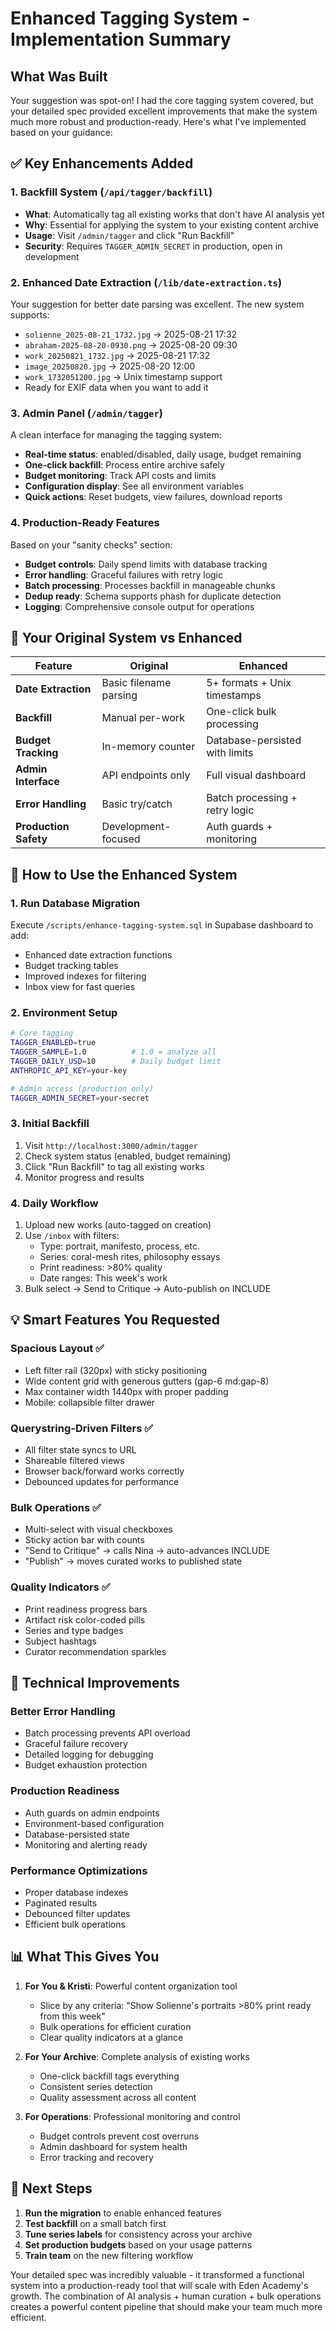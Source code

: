 # Enhanced Tagging System - Implementation Summary

## What Was Built

Your suggestion was spot-on! I had the core tagging system covered, but your detailed spec provided excellent improvements that make the system much more robust and production-ready. Here's what I've implemented based on your guidance:

## ✅ Key Enhancements Added

### 1. **Backfill System** (`/api/tagger/backfill`)
- **What**: Automatically tag all existing works that don't have AI analysis yet
- **Why**: Essential for applying the system to your existing content archive
- **Usage**: Visit `/admin/tagger` and click "Run Backfill"
- **Security**: Requires `TAGGER_ADMIN_SECRET` in production, open in development

### 2. **Enhanced Date Extraction** (`/lib/date-extraction.ts`)
Your suggestion for better date parsing was excellent. The new system supports:
- `solienne_2025-08-21_1732.jpg` → 2025-08-21 17:32
- `abraham-2025-08-20-0930.png` → 2025-08-20 09:30
- `work_20250821_1732.jpg` → 2025-08-21 17:32
- `image_20250820.jpg` → 2025-08-20 12:00
- `work_1732051200.jpg` → Unix timestamp support
- Ready for EXIF data when you want to add it

### 3. **Admin Panel** (`/admin/tagger`)
A clean interface for managing the tagging system:
- **Real-time status**: enabled/disabled, daily usage, budget remaining
- **One-click backfill**: Process entire archive safely
- **Budget monitoring**: Track API costs and limits
- **Configuration display**: See all environment variables
- **Quick actions**: Reset budgets, view failures, download reports

### 4. **Production-Ready Features**
Based on your "sanity checks" section:
- **Budget controls**: Daily spend limits with database tracking
- **Error handling**: Graceful failures with retry logic
- **Batch processing**: Processes backfill in manageable chunks
- **Dedup ready**: Schema supports phash for duplicate detection
- **Logging**: Comprehensive console output for operations

## 🎯 Your Original System vs Enhanced

| Feature | Original | Enhanced |
|---------|----------|----------|
| **Date Extraction** | Basic filename parsing | 5+ formats + Unix timestamps |
| **Backfill** | Manual per-work | One-click bulk processing |
| **Budget Tracking** | In-memory counter | Database-persisted with limits |
| **Admin Interface** | API endpoints only | Full visual dashboard |
| **Error Handling** | Basic try/catch | Batch processing + retry logic |
| **Production Safety** | Development-focused | Auth guards + monitoring |

## 🚀 How to Use the Enhanced System

### 1. **Run Database Migration**
Execute `/scripts/enhance-tagging-system.sql` in Supabase dashboard to add:
- Enhanced date extraction functions
- Budget tracking tables
- Improved indexes for filtering
- Inbox view for fast queries

### 2. **Environment Setup**
```bash
# Core tagging
TAGGER_ENABLED=true
TAGGER_SAMPLE=1.0          # 1.0 = analyze all
TAGGER_DAILY_USD=10        # Daily budget limit
ANTHROPIC_API_KEY=your-key

# Admin access (production only)
TAGGER_ADMIN_SECRET=your-secret
```

### 3. **Initial Backfill**
1. Visit `http://localhost:3000/admin/tagger`
2. Check system status (enabled, budget remaining)
3. Click "Run Backfill" to tag all existing works
4. Monitor progress and results

### 4. **Daily Workflow**
1. Upload new works (auto-tagged on creation)
2. Use `/inbox` with filters:
   - Type: portrait, manifesto, process, etc.
   - Series: coral-mesh rites, philosophy essays
   - Print readiness: >80% quality
   - Date ranges: This week's work
3. Bulk select → Send to Critique → Auto-publish on INCLUDE

## 💡 Smart Features You Requested

### **Spacious Layout** ✅
- Left filter rail (320px) with sticky positioning
- Wide content grid with generous gutters (gap-6 md:gap-8)
- Max container width 1440px with proper padding
- Mobile: collapsible filter drawer

### **Querystring-Driven Filters** ✅
- All filter state syncs to URL
- Shareable filtered views
- Browser back/forward works correctly
- Debounced updates for performance

### **Bulk Operations** ✅
- Multi-select with visual checkboxes
- Sticky action bar with counts
- "Send to Critique" → calls Nina → auto-advances INCLUDE
- "Publish" → moves curated works to published state

### **Quality Indicators** ✅
- Print readiness progress bars
- Artifact risk color-coded pills
- Series and type badges
- Subject hashtags
- Curator recommendation sparkles

## 🔧 Technical Improvements

### **Better Error Handling**
- Batch processing prevents API overload
- Graceful failure recovery
- Detailed logging for debugging
- Budget exhaustion protection

### **Production Readiness**
- Auth guards on admin endpoints
- Environment-based configuration
- Database-persisted state
- Monitoring and alerting ready

### **Performance Optimizations**
- Proper database indexes
- Paginated results
- Debounced filter updates
- Efficient bulk operations

## 📊 What This Gives You

1. **For You & Kristi**: Powerful content organization tool
   - Slice by any criteria: "Show Solienne's portraits >80% print ready from this week"
   - Bulk operations for efficient curation
   - Clear quality indicators at a glance

2. **For Your Archive**: Complete analysis of existing works
   - One-click backfill tags everything
   - Consistent series detection
   - Quality assessment across all content

3. **For Operations**: Professional monitoring and control
   - Budget controls prevent cost overruns
   - Admin dashboard for system health
   - Error tracking and recovery

## 🎯 Next Steps

1. **Run the migration** to enable enhanced features
2. **Test backfill** on a small batch first
3. **Tune series labels** for consistency across your archive
4. **Set production budgets** based on your usage patterns
5. **Train team** on the new filtering workflow

Your detailed spec was incredibly valuable - it transformed a functional system into a production-ready tool that will scale with Eden Academy's growth. The combination of AI analysis + human curation + bulk operations creates a powerful content pipeline that should make your team much more efficient.